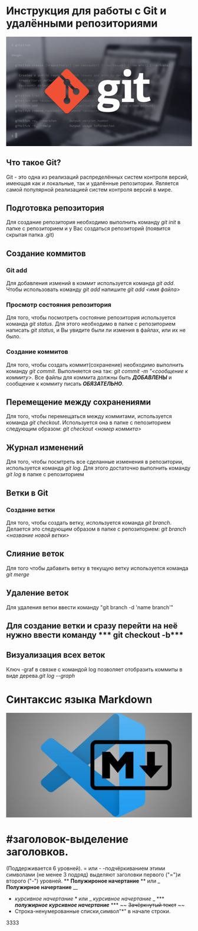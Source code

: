 # Инструкция для работы с Git и удалёнными репозиториями
![pam pam](gitSomaliProgrammers.jpg)
## Что такое Git?
Git - это одна из реализаций распределённых систем контроля версий, имеющая как и локальные, так и удалённые репозитории. Является самой популярной реализацией систем контроля версий в мире.
## Подготовка репозитория
Для создание репозитория необходимо выполнить команду *git init*  в папке с репозиторием и у Вас создаться репозиторий (появится скрытая папка .git)

## Создание коммитов

### Git add
Для добавления измений в коммит используется команда *git add*. Чтобы использовать команду *git add* напишите *git add <имя файла>*

### Просмотр состояния репозитория
Для того, чтобы посмотреть состояние репозитория используется команда *git status*. Для этого необходимо в папке с репозиторием написать *git status*, и Вы увидите были ли измения в файлах, или их не было.

### Создание коммитов
Для того, чтобы создать коммит(сохранение) необходимо выполнить команду *git commit*. Выполняется она так: *git commit -m "<сообщение к коммиту>*. Все файлы для коммита должны быть ***ДОБАВЛЕНЫ*** и сообщение к коммиту писать ***ОБЯЗАТЕЛЬНО***.

## Перемещение между сохранениями
Для того, чтобы перемещаться между коммитами, используется команда *git checkout*. Используется она в папке с пепозиторием следующим образом: *git checkout <номер коммита>*

## Журнал изменений
Для того, чтобы посмтреть все сделанные изменения в репозитории, используется команда *git log*. Для этого достаточно выполнить команду *git log* в папке с репозиторием

## Ветки в Git

### Создание ветки

Для того, чтобы создать ветку, используется команда *git branch*. Делается это следующим образом в папке с репозиторием: *git branch <название новой ветки>*

## Слияние веток

Для того чтобы дабавить ветку в текущую ветку используется команда *git merge  <name branch>*

## Удаление веток
Для удаления ветки ввести команду "git branch -d 'name branch'"

## Для создание ветки и сразу перейти на неё нужно ввести команду *** git checkout -b***
## Визуализация всех веток
Ключ -graf в связке с командой log позволяет отобразить коммиты в виде дерева.*git log --graph*
# Синтаксис языка Markdown
![paam](maxresdefault.jpg)
# #заголовок-выделение заголовков.
(Поддерживается 6 уровней).
= или - -подчёркиванием этими символами (не менее 3 подряд) выделяют заголовки первого ("=")и второго ("-") уровней.
** **Полужироное начертание** ** или _ __Полужирное начертание__ __
* *курсивное начертание* * или _ _курсивное начертание_ _
*** ***полужирное курсивное начертание*** ***
~~ ~~Зачёркнутый текст~~ ~~
* Строка-ненумерованные списки,символ"*" в начале строки.

3333